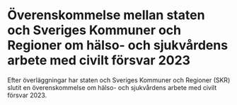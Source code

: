 # Överenskommelse mellan staten och Sveriges Kommuner och Regioner om hälso- och sjukvårdens arbete med civilt försvar 2023

Efter överläggningar har staten och Sveriges Kommuner och Regioner (SKR) slutit en överenskommelse om hälso\- och sjukvårdens arbete med civilt försvar 2023\.
